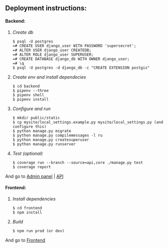 Deployment instructions:
-------------------------
#### Backend:
1. *Create db*
    ```
    $ psql -U postgres
    =# CREATE USER django_user WITH PASSWORD 'supersecret';
    =# ALTER USER django_user CREATEDB;
    =# ALTER ROLE django_user SUPERUSER;
    =# CREATE DATABASE django_db WITH OWNER django_user;
    =# \q
    $ psql -U postgres -d django_db -c "CREATE EXTENSION postgis"
    ```

2. *Create env and install dependecies*
    ```
    $ cd backend
    $ pipenv --three
    $ pipenv shell
    $ pipenv install
    ```
    
3. *Configure and run*
    ```
    $ mkdir public/static
    $ cp mysite/local_settings.example.py mysite/local_settings.py (and configure this)
    $ python manage.py migrate
    $ python manage.py compilemessages -l ru
    $ python manage.py createsuperuser
    $ python manage.py runserver
    ```

4. *Test (optional)*
    ```
    $ coverage run --branch --source=api,core ./manage.py test
    $ coverage report
    ```

And go to [Admin panel](http://127.0.0.1:8000/admin) | [API](http://127.0.0.1:8000/api)

#### Frontend:
1. *Install dependencies*
    ```
    $ cd frontend
    $ npm install
    ```
2. *Build*
    ```
    $ npm run prod (or dev)
    ```

And go to [Frontend](http://127.0.0.1:8000/)
